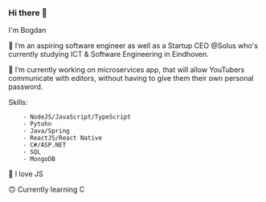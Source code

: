 ### Hi there 👋
I'm Bogdan
  
  🌱 I’m an aspiring software engineer as well as a Startup CEO @Solus who's currently studying ICT & Software Engineering in Eindhoven. 
  
  🔭 I’m currently working on microservices app, that will allow YouTubers communicate with editors, without having to give them their own personal password.

Skills:

        - NodeJS/JavaScript/TypeScript
        - Pytohn
        - Java/Spring
        - ReactJS/React Native
        - C#/ASP.NET
        - SQL
        - MongoDB

  
  🥸 I love JS
  
  🙃 Currently learning C
 
<!--
**bnn16/bnn16** is a ✨ _special_ ✨ repository because its `README.md` (this file) appears on your GitHub profile.

Here are some ideas to get you started:

- 🔭 I’m currently working on ...
- 🌱 I’m currently learning ...
- 👯 I’m looking to collaborate on ...
- 🤔 I’m looking for help with ...
- 💬 Ask me about ...
- 📫 How to reach me: ...
- 😄 Pronouns: ...
- ⚡ Fun fact: ...
-->
